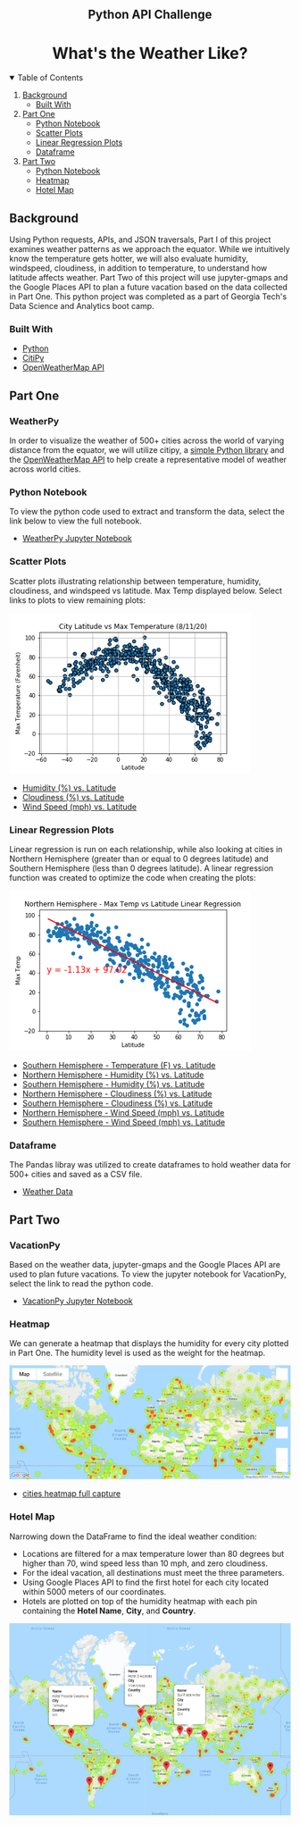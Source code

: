 
<p align="center">
 <h2 align="center"> Python API Challenge </h2>
 <h1 align="center"> What's the Weather Like? </h1>
</p>

<!-- TABLE OF CONTENTS -->
<details open="open">
  <summary>Table of Contents</summary>
  <ol>
    <li>
      <a href="#background">Background</a>
      <ul>
        <li><a href="#built-with">Built With</a></li>
      </ul>
    </li>
    <li>
      <a href="#part-one">Part One</a>
      <ul>
        <li><a href="#python-notebook">Python Notebook</a></li>
        <li><a href="#scatter-plots">Scatter Plots</a></li>
        <li><a href="#linear-regression-plots">Linear Regression Plots</a></li>
        <li><a href="#dataframe">Dataframe</a></li>
      </ul>
    </li>
    <li>
      <a href="#part-two">Part Two</a>
      <ul>
        <li><a href="#python-notebook">Python Notebook</a></li>
        <li><a href="#heatmap">Heatmap</a></li>
        <li><a href="#hotel-map">Hotel Map</a></li>
      </ul>
    </li>
  </ol>
</details>

<!-- Background -->
## Background

Using Python requests, APIs, and JSON traversals, Part I of this project examines weather patterns as we approach the equator. While we intuitively know the temperature gets hotter, we will also evaluate humidity, windspeed, cloudiness, in addition to temperature, to understand how latitude affects weather. Part Two of this project will use jupyter-gmaps and the Google Places API to plan a future vacation based on the data collected in Part One. This python project was completed as a part of Georgia Tech's Data Science and Analytics boot camp.

### Built With
* [Python](https://www.python.org/)
* [CitiPy](https://pypi.python.org/pypi/citipy)
* [OpenWeatherMap API](https://openweathermap.org/api)


## Part One
### WeatherPy 

In order to visualize the weather of 500+ cities across the world of varying distance from the equator, we will utilize citipy, a [simple Python library](https://pypi.python.org/pypi/citipy) and the [OpenWeatherMap API](https://openweathermap.org/api) to help create a representative model of weather across world cities.

### Python Notebook
To view the python code used to extract and transform the data, select the link below to view the full notebook.
* [WeatherPy Jupyter Notebook](https://nbviewer.jupyter.org/github/asmvm/Python_API_Challenge/blob/master/Weather_Py/WeatherPy_main.ipynb)

### Scatter Plots
Scatter plots illustrating relationship between temperature, humidity, cloudiness, and windspeed vs latitude. Max Temp displayed below. Select links to plots to view remaining plots:

![Temperature (F) vs. Latitude](saved_figures/lat_vs_maxtemp.png)
* [Humidity (%) vs. Latitude](saved_figures/lat_vs_humidity.png)
* [Cloudiness (%) vs. Latitude](saved_figures/lat_vs_cloudiness.png)
* [Wind Speed (mph) vs. Latitude](saved_figures/lat_vs_windspeed.png)


### Linear Regression Plots
Linear regression is run on each relationship, while also looking at cities in Northern Hemisphere (greater than or equal to 0 degrees latitude) and Southern Hemisphere (less than 0 degrees latitude). A linear regression function was created to optimize the code when creating the plots:

![Northern Hemisphere - Temperature (F) vs. Latitude](saved_figures/northernhem_maxtemp_vs_lat.png)
* [Southern Hemisphere - Temperature (F) vs. Latitude](saved_figures/southern_hem_maxtemp_vs_lat.png)
* [Northern Hemisphere - Humidity (%) vs. Latitude](saved_figures/northern_hem_humidity_vs_lat.png)
* [Southern Hemisphere - Humidity (%) vs. Latitude](saved_figures/southern_hem_humidity_vs_lat.png)
* [Northern Hemisphere - Cloudiness (%) vs. Latitude](saved_figures/northern_hem_cloudiness_vs_lat.png)
* [Southern Hemisphere - Cloudiness (%) vs. Latitude](saved_figures/southern_hem_cloudiness_vs_lat.png)
* [Northern Hemisphere - Wind Speed (mph) vs. Latitude](saved_figures/northern_hem_windspeed_vs_lat.png)
* [Southern Hemisphere - Wind Speed (mph) vs. Latitude](saved_figures/southern_hem_windspeed_vs_lat.png)

### Dataframe
The Pandas libray was utilized to create dataframes to hold weather data for 500+ cities and saved as a CSV file. 
* [Weather Data](Weather_Py/clean_city_data.csv)


## Part Two
### VacationPy

Based on the weather data, jupyter-gmaps and the Google Places API are used to plan future vacations. To view the jupyter notebook for VacationPy, select the link to read the python code. 
* [VacationPy Jupyter Notebook](https://nbviewer.jupyter.org/github/asmvm/Python_API_Challenge/blob/master/Vacation_Py/VacationPy_main.ipynb)

### Heatmap
We can generate a heatmap that displays the humidity for every city plotted in Part One. The humidity level is used as the weight for the heatmap.

![Cities Heatmap](saved_figures/humidity_heatmap.png)
* [cities heatmap full capture](saved_figures/heatmap_large_img_2021.PNG)

### Hotel Map
Narrowing down the DataFrame to find the ideal weather condition: 
* Locations are filtered for a max temperature lower than 80 degrees but higher than 70, wind speed less than 10 mph, and zero cloudiness.
* For the ideal vacation, all destinations must meet the three parameters.
* Using Google Places API to find the first hotel for each city located within 5000 meters of our coordinates.
* Hotels are plotted on top of the humidity heatmap with each pin containing the **Hotel Name**, **City**, and **Country**.

![Hotel Map](saved_figures/hotel_markers_heatmap.PNG)

